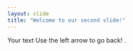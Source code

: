 ```yaml
---
layout: slide
title: "Welcome to our second slide!"
---
```

Your text
Use the left arrow to go back!  .
